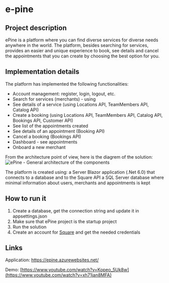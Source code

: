 # e-pine

## Project description
ePine is a platform where you can find diverse services for diverse needs anywhere in the world. The platform, besides searching for services, provides an easier and unique experience to book, see details and cancel the appointments that you can create by choosing the best option for you.

## Implementation details

The platform has implemented the following functionalities:

* Account management: register, login, logout, etc.
* Search for services (merchants) - using
* See details of a service (using Locations API, TeamMembers API, Catalog API)
* Create a booking (using Locations API, TeamMembers API, Catalog API, Bookings API, Customer API)
* See list of the appointments created
* See details of an appointment (Booking API)
* Cancel a booking (Bookings API)
* Dashboard - see appointments
* Onboard a new merchant

From the architecture point of view, here is the diagrem of the solution:
![ePine - General architecture of the components](https://user-images.githubusercontent.com/17809789/185145097-dbfd5824-bd07-4710-ab1f-40a831436735.png)

The platform is created using:
a Server Blazor application (.Net 6.0) that connects to a database and to the Square API
a SQL Server database where minimal information about users, merchants and appointments is kept

## How to run it

1. Create a database, get the connection string and update it in appsettings.json
2. Make sure that ePine project is the startup project
3. Run the solution
4. Create an account for [Square](https://developer.squareup.com/us/en) and get the needed credentials

## Links
Application: https://epine.azurewebsites.net/

Demo: [https://www.youtube.com/watch?v=Kopeo_5Uk8w](https://www.youtube.com/watch?v=xh71jan8MFA)
